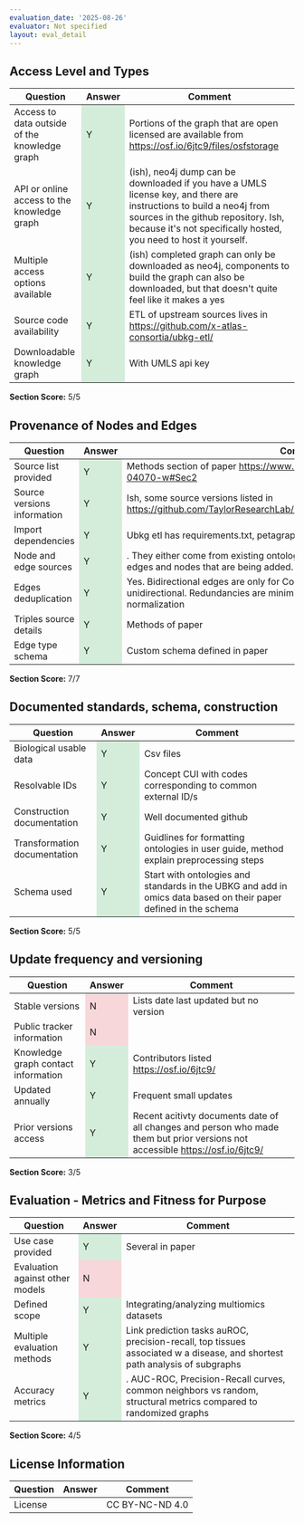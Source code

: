 ```yaml
---
evaluation_date: '2025-08-26'
evaluator: Not specified
layout: eval_detail
---
```


## Access Level and Types
<div class="table-responsive">
<table class="table table-striped">
<thead><tr><th>Question</th><th>Answer</th><th>Comment</th></tr></thead><tbody>
<tr><td>Access to data outside of the knowledge graph</td><td style="background-color:#d4edda;">Y</td><td>Portions of the graph that are open licensed are available from <a href="https://osf.io/6jtc9/files/osfstorage">https://osf.io/6jtc9/files/osfstorage</a></td></tr>
<tr><td>API or online access to the knowledge graph</td><td style="background-color:#d4edda;">Y</td><td>(ish), neo4j dump can be downloaded if you have a UMLS license key, and there are instructions to build a neo4j from sources in the github repository. Ish, because it&#x27;s not specifically hosted, you need to host it yourself.</td></tr>
<tr><td>Multiple access options available</td><td style="background-color:#d4edda;">Y</td><td>(ish) completed graph can only be downloaded as neo4j, components to build the graph can also be downloaded, but that doesn&#x27;t quite feel like it makes a yes</td></tr>
<tr><td>Source code availability</td><td style="background-color:#d4edda;">Y</td><td>ETL of upstream sources lives in <a href="https://github.com/x-atlas-consortia/ubkg-etl/">https://github.com/x-atlas-consortia/ubkg-etl/</a></td></tr>
<tr><td>Downloadable knowledge graph</td><td style="background-color:#d4edda;">Y</td><td>With UMLS api key</td></tr>
</tbody></table></div>
<p><strong>Section Score:</strong> 5/5</p>

## Provenance of Nodes and Edges
<div class="table-responsive">
<table class="table table-striped">
<thead><tr><th>Question</th><th>Answer</th><th>Comment</th></tr></thead><tbody>
<tr><td>Source list provided</td><td style="background-color:#d4edda;">Y</td><td>Methods section of paper <a href="https://www.nature.com/articles/s41597-024-04070-w#Sec2">https://www.nature.com/articles/s41597-024-04070-w#Sec2</a></td></tr>
<tr><td>Source versions information</td><td style="background-color:#d4edda;">Y</td><td>Ish, some source versions listed in <a href="https://github.com/TaylorResearchLab/Petagraph/tree/main/Scientific_Data_2024">https://github.com/TaylorResearchLab/Petagraph/tree/main/Scientific_Data_2024</a></td></tr>
<tr><td>Import dependencies</td><td style="background-color:#d4edda;">Y</td><td>Ubkg etl has requirements.txt, petagraph has requirements-test.txt</td></tr>
<tr><td>Node and edge sources</td><td style="background-color:#d4edda;">Y</td><td>. They either come from existing ontologies or have one file per datasource with edges and nodes that are being added.</td></tr>
<tr><td>Edges deduplication</td><td style="background-color:#d4edda;">Y</td><td>Yes. Bidirectional edges are only for Concept–Concept; other edges are unidirectional. Redundancies are minimized using binning and source normalization</td></tr>
<tr><td>Triples source details</td><td style="background-color:#d4edda;">Y</td><td>Methods of paper</td></tr>
<tr><td>Edge type schema</td><td style="background-color:#d4edda;">Y</td><td>Custom schema defined in paper</td></tr>
</tbody></table></div>
<p><strong>Section Score:</strong> 7/7</p>

## Documented standards, schema, construction
<div class="table-responsive">
<table class="table table-striped">
<thead><tr><th>Question</th><th>Answer</th><th>Comment</th></tr></thead><tbody>
<tr><td>Biological usable data</td><td style="background-color:#d4edda;">Y</td><td>Csv files</td></tr>
<tr><td>Resolvable IDs</td><td style="background-color:#d4edda;">Y</td><td>Concept CUI with codes corresponding to common external ID/s</td></tr>
<tr><td>Construction documentation</td><td style="background-color:#d4edda;">Y</td><td>Well documented github</td></tr>
<tr><td>Transformation documentation</td><td style="background-color:#d4edda;">Y</td><td>Guidlines for formatting ontologies in user guide, method explain preprocessing steps</td></tr>
<tr><td>Schema used</td><td style="background-color:#d4edda;">Y</td><td>Start with ontologies and standards in the UBKG and add in omics data based on their paper defined in the schema</td></tr>
</tbody></table></div>
<p><strong>Section Score:</strong> 5/5</p>

## Update frequency and versioning
<div class="table-responsive">
<table class="table table-striped">
<thead><tr><th>Question</th><th>Answer</th><th>Comment</th></tr></thead><tbody>
<tr><td>Stable versions</td><td style="background-color:#f8d7da;">N</td><td>Lists date last updated but no version</td></tr>
<tr><td>Public tracker information</td><td style="background-color:#f8d7da;">N</td><td></td></tr>
<tr><td>Knowledge graph contact information</td><td style="background-color:#d4edda;">Y</td><td>Contributors listed <a href="https://osf.io/6jtc9/">https://osf.io/6jtc9/</a></td></tr>
<tr><td>Updated annually</td><td style="background-color:#d4edda;">Y</td><td>Frequent small updates</td></tr>
<tr><td>Prior versions access</td><td style="background-color:#d4edda;">Y</td><td>Recent acitivty documents date of all changes and person who made them but prior versions not accessible <a href="https://osf.io/6jtc9/">https://osf.io/6jtc9/</a></td></tr>
</tbody></table></div>
<p><strong>Section Score:</strong> 3/5</p>

## Evaluation - Metrics and Fitness for Purpose
<div class="table-responsive">
<table class="table table-striped">
<thead><tr><th>Question</th><th>Answer</th><th>Comment</th></tr></thead><tbody>
<tr><td>Use case provided</td><td style="background-color:#d4edda;">Y</td><td>Several in paper</td></tr>
<tr><td>Evaluation against other models</td><td style="background-color:#f8d7da;">N</td><td></td></tr>
<tr><td>Defined scope</td><td style="background-color:#d4edda;">Y</td><td>Integrating/analyzing multiomics datasets</td></tr>
<tr><td>Multiple evaluation methods</td><td style="background-color:#d4edda;">Y</td><td>Link prediction tasks auROC, precision-recall, top tissues associated w a disease, and shortest path analysis of subgraphs</td></tr>
<tr><td>Accuracy metrics</td><td style="background-color:#d4edda;">Y</td><td>. AUC-ROC, Precision-Recall curves, common neighbors vs random, structural metrics compared to randomized graphs</td></tr>
</tbody></table></div>
<p><strong>Section Score:</strong> 4/5</p>

## License Information
<div class="table-responsive">
<table class="table table-striped">
<thead><tr><th>Question</th><th>Answer</th><th>Comment</th></tr></thead><tbody>
<tr><td>License</td><td></td><td>CC BY-NC-ND 4.0</td></tr>
</tbody></table></div>


